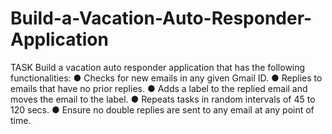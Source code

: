 # Build-a-Vacation-Auto-Responder-Application
TASK
Build  a  vacation  auto  responder  application  that  has  the  following  functionalities:
●         Checks  for  new  emails  in  any  given  Gmail  ID.
●         Replies  to  emails  that  have  no  prior  replies.
●         Adds  a  label  to  the  replied  email  and  moves  the  email  to  the  label.
●         Repeats  tasks  in  random  intervals  of  45  to  120  secs.
●         Ensure  no  double  replies  are  sent  to  any  email  at  any  point  of  time.
